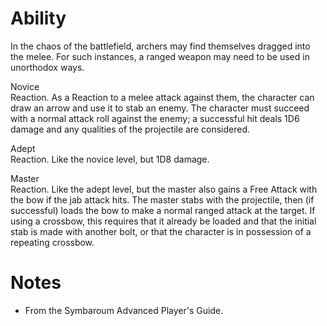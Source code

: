 # Ability
In the chaos of the battlefield, archers may find themselves dragged into the melee. For such instances, a ranged weapon may need to be used in unorthodox ways.

Novice<br>Reaction. As a Reaction to a melee attack against them, the character can draw an arrow and use it to stab an enemy. The character must succeed with a normal attack roll against the enemy; a successful hit deals 1D6 damage and any qualities of the projectile are considered.

Adept<br>Reaction. Like the novice level, but 1D8 damage.

Master<br>Reaction. Like the adept level, but the master also gains a Free Attack with the bow if the jab attack hits. The master stabs with the projectile, then (if successful) loads the bow to make a normal ranged attack at the target. If using a crossbow, this requires that it already be loaded and that the initial stab is made with another bolt, or that the character is in possession of a repeating crossbow.
# Notes
* From the Symbaroum Advanced Player's Guide.